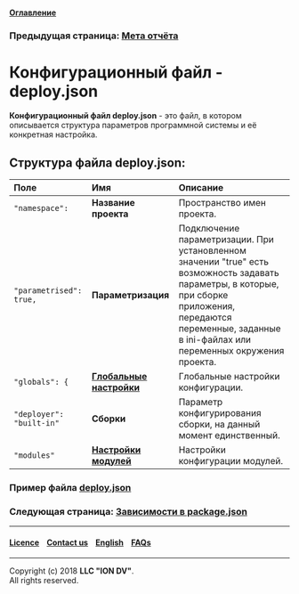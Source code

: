 #### [Оглавление](/docs/ru/index.md)

### Предыдущая страница: [Мета отчёта](/docs/ru/2_system_description/metadata_structure/meta_report/meta_report.md)

# Конфигурационный файл - deploy.json

**Конфигурационный файл deploy.json** - это файл, в котором описывается структура параметров программной системы и её конкретная настройка.

## Структура файла deploy.json: 

|   Поле        |   Имя    | Описание      |
|:-------------|:--------|:-------------|
| `"namespace":`   |  **Название проекта**  | Пространство имен проекта.  |
| `"parametrised": true,`| **Параметризация**   | Подключение параметризации. При установленном значении "true" есть возможность задавать параметры, в которые, при сборке приложения, передаются переменные, заданные в ini-файлах или переменных окружения проекта.   |
| `"globals": {`     |  [**Глобальные настройки**](/docs/ru/2_system_description/platform_configuration/deploy_globals.md)  | Глобальные настройки конфигурации.   |
| `"deployer": "built-in"`    | **Сборки**   | Параметр конфигурирования сборки, на данный момент единственный.  |
| `"modules"`     |  [**Настройки модулей**](/docs/ru/2_system_description/platform_configuration/deploy_modules.md)  | Настройки конфигурации модулей.  |

### Пример файла [deploy.json](/docs/ru/2_system_description/platform_configuration/deploy_ex.md)

### Следующая страница: [Зависимости в package.json](/docs/ru/2_system_description/platform_configuration/package.md)

--------------------------------------------------------------------------  


 #### [Licence](/LICENCE.md) &ensp;  [Contact us](https://iondv.com) &ensp;  [English](/docs/en/2_system_description/platform_configuration/deploy.md)   &ensp; [FAQs](/faqs.md) 
 
 --------------------------------------------------------------------------  

Copyright (c) 2018 **LLC "ION DV"**.  
All rights reserved. 